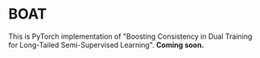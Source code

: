 # BOAT
This is PyTorch implementation of "Boosting Consistency in Dual Training for Long-Tailed Semi-Supervised Learning".
**Coming soon.**
